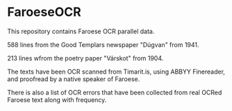 # FaroeseOCR


This repository contains Faroese OCR parallel data.

588 lines from the Good Templars newspaper "Dúgvan" from 1941.

213 lines wfrom the poetry paper "Várskot" from 1904.

The texts have been OCR scanned from Timarit.is, using ABBYY Finereader, and proofread by a native speaker of Faroese.

There is also a list of OCR errors that have been collected from real OCRed Faroese text along with frequency.

